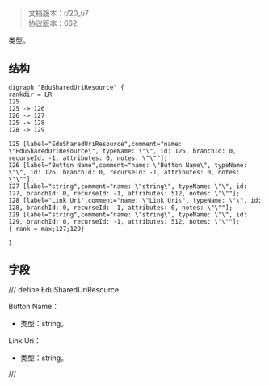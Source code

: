 # <!-- md:samp EduSharedUriResource -->

> 文档版本：r/20_u7<br/>协议版本：662

<!-- md:samp EduSharedUriResource -->类型。

## 结构

```viz
digraph "EduSharedUriResource" {
rankdir = LR
125
125 -> 126
126 -> 127
125 -> 128
128 -> 129

125 [label="EduSharedUriResource",comment="name: \"EduSharedUriResource\", typeName: \"\", id: 125, branchId: 0, recurseId: -1, attributes: 0, notes: \"\""];
126 [label="Button Name",comment="name: \"Button Name\", typeName: \"\", id: 126, branchId: 0, recurseId: -1, attributes: 0, notes: \"\""];
127 [label="string",comment="name: \"string\", typeName: \"\", id: 127, branchId: 0, recurseId: -1, attributes: 512, notes: \"\""];
128 [label="Link Uri",comment="name: \"Link Uri\", typeName: \"\", id: 128, branchId: 0, recurseId: -1, attributes: 0, notes: \"\""];
129 [label="string",comment="name: \"string\", typeName: \"\", id: 129, branchId: 0, recurseId: -1, attributes: 512, notes: \"\""];
{ rank = max;127;129}

}

```

## 字段

/// define
EduSharedUriResource

Button Name：<!-- md:samp string -->

- 类型：string。

Link Uri：<!-- md:samp string -->

- 类型：string。


///
